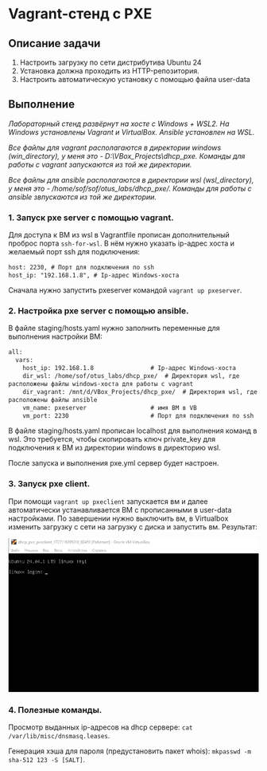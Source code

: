 # Vagrant-стенд c PXE

## Описание задачи

1. Настроить загрузку по сети дистрибутива Ubuntu 24
2. Установка должна проходить из HTTP-репозитория.
3. Настроить автоматическую установку c помощью файла user-data

## Выполнение

*Лабораторный стенд развёрнут на хосте с Windows + WSL2. На Windows установлены Vagrant и VirtualBox. Ansible установлен на WSL.*

*Все файлы для vagrant располагаются в директории windows (win_directory), у меня это - D:\VBox_Projects\dhcp_pxe\. Команды для работы с vagrant запускаются из той же директории.*

*Все файлы для ansible располагаются в директории wsl (wsl_directory), у меня это - /home/sof/sof/otus_labs/dhcp_pxe/. Команды для работы с ansible звпускаются из той же директории.*

### 1. Запуск pxe server с помощью vagrant.

Для доступа к ВМ из wsl в Vagrantfile прописан дополнительный проброс порта `ssh-for-wsl`.
В нём нужно указать ip-адрес хоста и желаемый порт ssh для подключения:
```
host: 2230, # Порт для подключения по ssh
host_ip: "192.168.1.8", # Ip-адрес Windows-хоста
```
Сначала нужно запустить pxeserver командой `vagrant up pxeserver`.

### 2. Настройка pxe server с помощью ansible.

В файле staging/hosts.yaml нужно заполнить переменные для выполнения настройки ВМ:
```
all:
  vars:
    host_ip: 192.168.1.8				# Ip-адрес Windows-хоста
    dir_wsl: /home/sof/otus_labs/dhcp_pxe/	# Директория wsl, где расположены файлы windows-хоста для работы с vagrant
    dir_vagrant: /mnt/d/VBox_Projects/dhcp_pxe/	 # Директория wsl, где расположены файлы ansible
    vm_name: pxeserver					# имя ВМ в VB
    vm_port: 2230						# Порт для подключения по ssh
```

В файле staging/hosts.yaml прописан localhost для выполнения команд в wsl.
Это требуется, чтобы скопировать ключ private_key для подключения к ВМ из директории windows в директорию wsl.

После запуска и выполнения pxe.yml сервер будет настроен.

### 3. Запуск pxe client.

При помощи `vagrant up pxeclient` запускается вм и далее автоматически устанавливается ВМ с прописанными в user-data настройками.
По завершении нужно выключить вм, в Virtualbox изменить загрузку с сети на загрузку с диска и запустить вм.
Результат:

![Image alt](https://github.com/Sof-Lab/Home_Lab/blob/main/Linux/Dhcp_pxe/results/pxeclient.png)

### 4. Полезные команды.

Просмотр выданных ip-адресов на dhcp сервере:
`cat /var/lib/misc/dnsmasq.leases`.

Генерация хэша для пароля (предустановить пакет whois):
`mkpasswd -m sha-512 123 -S [SALT]`.